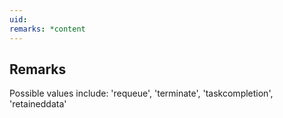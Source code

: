 ```yaml
---
uid: 
remarks: *content
---
```

## Remarks  
 Possible values include: 'requeue', 'terminate', 'taskcompletion',             'retaineddata'